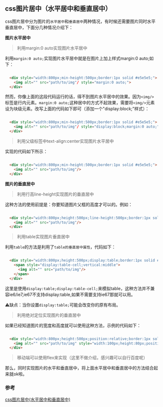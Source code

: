 ## css图片居中（水平居中和垂直居中）

css图片居中分为图片的`水平居中`和`垂直居中`两种情况，有时候还需要图片同时水平垂直居中，下面分几种情况介绍下：

**图片水平居中**

> 利用margin:0 auto实现图片水平居中

利用`margin:0 auto;`实现图片水平居中就是在图片上加上样式margin:0 auto;如下：

```html

  <div style="width:800px;min-height:500px;border:1px solid #e5e5e5;">
    <img alt="" src="path/to/img"/ style="margin:0 auto;">
  </div>

```

然而，你像上面的这段代码运行的话，得不到图片水平居中的效果。因为`<img/>`标签是行内元素。`margin:0 auto;`这种居中的方式不起效果，需要将`<img/>`元素
设为块级元素。改写上面的代码如下即可（添加一个"display:block;"样式）：


```html

  <div style="width:800px;min-height:500px;border:1px solid #e5e5e5;">
    <img alt="" src="path/to/img"/ style="display:block;margin:0 auto;"> <!--注意⚠️设置成display:inline;或者display:inine-block;是没有效果的-->
  </div>

```

> 利用父级标签中text-align:center实现图片水平居中

实现的代码如下所示：

```html

  <div style="width:800px;min-height:500px;border:1px solid #e5e5e5;">
    <img alt="" src="path/to/img"/>
  </div>

```


**图片的垂直居中**

> 利用行高line-height实现图片的垂直居中

这种方法的使用前提是：你要知道图片父框的高度才可以的。例如：

```html

  <div style="width:800px;height:500px;line-height:500px;border:1px solid #e5e5e5;">
    <img alt="" src="path/to/img"/>
  </div>

```

> 利用table实现图片垂直居中

利用`table`的方法是利用了`table的垂直居中属性`，代码如下：

```html

  <div style="width:800px;height:500px;display:table;border:1px solid #e5e5e5;">
    <span style="display:table-cell;vertical:middle">
      <img alt="" src="path/to/img"/>
    </span>
  </div>

```

这里是使用`display:table;display:table-cell;`来模拟table，这种方法并不兼容ie6/ie7,ie67不支持display:table,如果不需要支持ie67那就可以用。

⚠️缺点：当你设置`display:table;`可能会改变你的原有布局。

> 利用绝对定位实现图片的垂直居中

如果已经知道图片的宽度和高度就可以使用这种方法，示例的代码如下：

```html

  <div style="width:800px;height:500px;position:relative;border:1px solid #e5e5e5;"> <!--要在父元素设置position:relative;-->
    <img alt="" src="path/to/img" style="width:100px;height:80px;position:absolute;left:50%;top:50%;margin:-40px 0 0 -50px;"/>
  </div>

```

> 移动端可以使用flex来实现（这里不做介绍，感兴趣可以自行百度呢）


那么，同时实现图片的水平和垂直居中，将上面水平居中和垂直居中的方法结合起来就ok啦。

### 参考

[css图片居中(水平居中和垂直居中)](http://www.51xuediannao.com/html+css/htmlcssjq/css_img_center.html)


















